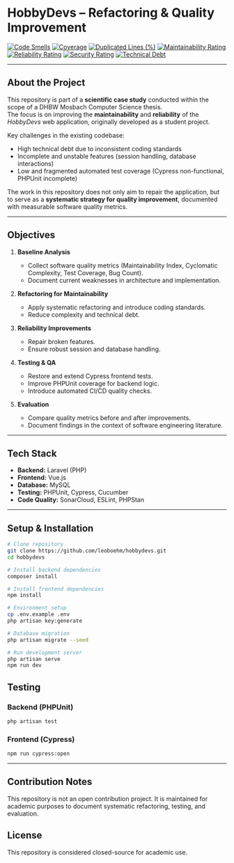 # HobbyDevs – Refactoring & Quality Improvement

[![Code Smells](https://sonarcloud.io/api/project_badges/measure?project=leoboehm_hobbydevs&metric=code_smells)](https://sonarcloud.io/summary/new_code?id=leoboehm_hobbydevs)
[![Coverage](https://sonarcloud.io/api/project_badges/measure?project=leoboehm_hobbydevs&metric=coverage)](https://sonarcloud.io/summary/new_code?id=leoboehm_hobbydevs)
[![Duplicated Lines (%)](https://sonarcloud.io/api/project_badges/measure?project=leoboehm_hobbydevs&metric=duplicated_lines_density)](https://sonarcloud.io/summary/new_code?id=leoboehm_hobbydevs)
[![Maintainability Rating](https://sonarcloud.io/api/project_badges/measure?project=leoboehm_hobbydevs&metric=sqale_rating)](https://sonarcloud.io/summary/new_code?id=leoboehm_hobbydevs)
[![Reliability Rating](https://sonarcloud.io/api/project_badges/measure?project=leoboehm_hobbydevs&metric=reliability_rating)](https://sonarcloud.io/summary/new_code?id=leoboehm_hobbydevs)
[![Security Rating](https://sonarcloud.io/api/project_badges/measure?project=leoboehm_hobbydevs&metric=security_rating)](https://sonarcloud.io/summary/new_code?id=leoboehm_hobbydevs)
[![Technical Debt](https://sonarcloud.io/api/project_badges/measure?project=leoboehm_hobbydevs&metric=sqale_index)](https://sonarcloud.io/summary/new_code?id=leoboehm_hobbydevs)

---

## About the Project

This repository is part of a **scientific case study** conducted within the scope of a DHBW Mosbach Computer Science thesis.  
The focus is on improving the **maintainability** and **reliability** of the *HobbyDevs* web application, originally developed as a student project.

Key challenges in the existing codebase:
- High technical debt due to inconsistent coding standards  
- Incomplete and unstable features (session handling, database interactions)  
- Low and fragmented automated test coverage (Cypress non-functional, PHPUnit incomplete)  

The work in this repository does not only aim to repair the application, but to serve as a **systematic strategy for quality improvement**, documented with measurable software quality metrics.

---

## Objectives

1. **Baseline Analysis**  
   - Collect software quality metrics (Maintainability Index, Cyclomatic Complexity, Test Coverage, Bug Count).  
   - Document current weaknesses in architecture and implementation.  

2. **Refactoring for Maintainability**  
   - Apply systematic refactoring and introduce coding standards.  
   - Reduce complexity and technical debt.  

3. **Reliability Improvements**  
   - Repair broken features.  
   - Ensure robust session and database handling.  

4. **Testing & QA**  
   - Restore and extend Cypress frontend tests.  
   - Improve PHPUnit coverage for backend logic.  
   - Introduce automated CI/CD quality checks.  

5. **Evaluation**  
   - Compare quality metrics before and after improvements.  
   - Document findings in the context of software engineering literature.  

---

## Tech Stack

- **Backend:** Laravel (PHP)  
- **Frontend:** Vue.js  
- **Database:** MySQL  
- **Testing:** PHPUnit, Cypress, Cucumber  
- **Code Quality:** SonarCloud, ESLint, PHPStan  

---

## Setup & Installation

```bash
# Clone repository
git clone https://github.com/leoboehm/hobbydevs.git
cd hobbydevs

# Install backend dependencies
composer install

# Install frontend dependencies
npm install

# Environment setup
cp .env.example .env
php artisan key:generate

# Database migration
php artisan migrate --seed

# Run development server
php artisan serve
npm run dev
```

## Testing
### Backend (PHPUnit)
```bash
php artisan test
```

### Frontend (Cypress)
```bash
npm run cypress:open
```

---

## Contribution Notes
This repository is not an open contribution project.
It is maintained for academic purposes to document systematic refactoring, testing, and evaluation.

## License
This repository is considered closed-source for academic use.
